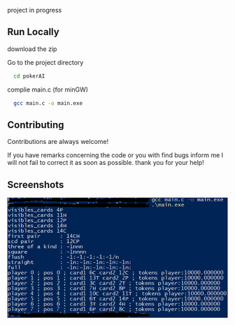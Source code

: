 project in progress 

## Run Locally

download the zip

Go to the project directory

```bash
  cd pokerAI
```

complie main.c (for minGW)

```bash
  gcc main.c -o main.exe
```
## Contributing

Contributions are always welcome!

If you have remarks concerning the code or you with find bugs inform me I will not fail to correct it as soon as possible. thank you for your help!
## Screenshots

![App Screenshot](https://github.com/g3noce/pokerAI/blob/main/screenshot%20pokerai.PNG)

